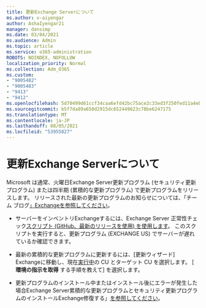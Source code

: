 ```yaml
---
title: 更新Exchange Serverについて
ms.author: v-aiyengar
author: AshaIyengar21
manager: dansimp
ms.date: 03/04/2021
ms.audience: Admin
ms.topic: article
ms.service: o365-administration
ROBOTS: NOINDEX, NOFOLLOW
localization_priority: Normal
ms.collection: Adm_O365
ms.custom:
- "9005482"
- "9005483"
- "9413"
- "9412"
ms.openlocfilehash: 5d70499d61ccf34caa6efd42bc75ace2c33ed3f250fed11a4eba0ae040caa9bf
ms.sourcegitcommit: b5f7da89a650d2915dc652449623c78be6247175
ms.translationtype: MT
ms.contentlocale: ja-JP
ms.lasthandoff: 08/05/2021
ms.locfileid: "53955827"
---
```

# <a name="about-exchange-server-updates"></a>更新Exchange Serverについて

Microsoft は通常、火曜日Exchange Server更新プログラム (セキュリティ更新プログラム) または四半期 (累積的な更新プログラム) で更新プログラムをリリースします。 リリースされた最新の更新プログラムのお知らせについては、「チーム ブログ[」Exchangeを参照してください](https://aka.ms/ehlo)。

- サーバーをインベントリExchangeするには、Exchange Server 正常性チェック[スクリプト (GitHub、最新のリリースを使用) を使用します](https://aka.ms/ExchangeHealthChecker)。 このスクリプトを実行すると、更新プログラム (EXCHANGE US) でサーバーが遅れているか確認できます。

- 最新の累積的な更新プログラムに更新するには、[更新ウィザード] Exchangeに移動し、現在[実行中](https://aka.ms/ExchangeUpdateWizard)の CU とターゲット CU を選択します。 [ **環境の指示を取得** する手順を教えて] を選択します。

- 更新プログラムのインストール中またはインストール後にエラーが発生した場合Exchange Server累積的な更新プログラムとセキュリティ更新プログラムのインストールExchange修復する」[を参照してください](https://docs.microsoft.com/exchange/troubleshoot/client-connectivity/exchange-security-update-issues)。
